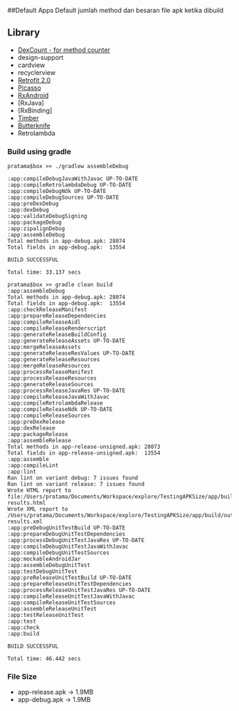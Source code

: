 ##Default Apps
Default jumlah method dan besaran file apk ketika dibuild


## Library
- [DexCount - for method counter](https://github.com/KeepSafe/dexcount-gradle-plugin)
- design-support
- cardview
- recyclerview
- [Retrofit 2.0](https://github.com/square/retrofit)
- [Picasso](https://github.com/square/picasso)
- [RxAndroid]()
- [RxJava]
- [RxBinding]
- [Timber]()
- [Butterknife]()
- Retrolambda

### Build using gradle 
```
pratama$box >> ./gradlew assembleDebug

:app:compileDebugJavaWithJavac UP-TO-DATE
:app:compileRetrolambdaDebug UP-TO-DATE
:app:compileDebugNdk UP-TO-DATE
:app:compileDebugSources UP-TO-DATE
:app:preDexDebug
:app:dexDebug
:app:validateDebugSigning
:app:packageDebug
:app:zipalignDebug
:app:assembleDebug
Total methods in app-debug.apk: 28074
Total fields in app-debug.apk:  13554

BUILD SUCCESSFUL

Total time: 33.137 secs

```

```
pratama$box >> gradle clean build
:app:assembleDebug
Total methods in app-debug.apk: 28074
Total fields in app-debug.apk:  13554
:app:checkReleaseManifest
:app:prepareReleaseDependencies
:app:compileReleaseAidl
:app:compileReleaseRenderscript
:app:generateReleaseBuildConfig
:app:generateReleaseAssets UP-TO-DATE
:app:mergeReleaseAssets
:app:generateReleaseResValues UP-TO-DATE
:app:generateReleaseResources
:app:mergeReleaseResources
:app:processReleaseManifest
:app:processReleaseResources
:app:generateReleaseSources
:app:processReleaseJavaRes UP-TO-DATE
:app:compileReleaseJavaWithJavac
:app:compileRetrolambdaRelease
:app:compileReleaseNdk UP-TO-DATE
:app:compileReleaseSources
:app:preDexRelease
:app:dexRelease
:app:packageRelease
:app:assembleRelease
Total methods in app-release-unsigned.apk: 28073
Total fields in app-release-unsigned.apk:  13554
:app:assemble
:app:compileLint
:app:lint
Ran lint on variant debug: 7 issues found
Ran lint on variant release: 7 issues found
Wrote HTML report to file:/Users/pratama/Documents/Workspace/explore/TestingAPKSize/app/build/outputs/lint-results.html
Wrote XML report to /Users/pratama/Documents/Workspace/explore/TestingAPKSize/app/build/outputs/lint-results.xml
:app:preDebugUnitTestBuild UP-TO-DATE
:app:prepareDebugUnitTestDependencies
:app:processDebugUnitTestJavaRes UP-TO-DATE
:app:compileDebugUnitTestJavaWithJavac
:app:compileDebugUnitTestSources
:app:mockableAndroidJar
:app:assembleDebugUnitTest
:app:testDebugUnitTest
:app:preReleaseUnitTestBuild UP-TO-DATE
:app:prepareReleaseUnitTestDependencies
:app:processReleaseUnitTestJavaRes UP-TO-DATE
:app:compileReleaseUnitTestJavaWithJavac
:app:compileReleaseUnitTestSources
:app:assembleReleaseUnitTest
:app:testReleaseUnitTest
:app:test
:app:check
:app:build

BUILD SUCCESSFUL

Total time: 46.442 secs

```

### File Size
- app-release.apk -> 1.9MB
- app-debug.apk -> 1.9MB